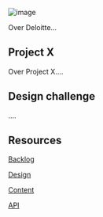 ![image](https://github.com/user-attachments/assets/4516965a-3feb-4cc0-b653-109d21504278)

Over Deloitte...


## Project X
Over Project X....

## Design challenge
....

## Resources

[Backlog]()

[Design]() <!-- figma design and or style guide -->

[Content]() <!-- visual, teksten, JSON -->

[API]() <!-- wij kunnen e.e.a in een Directus instantie @FDND(Rest or GraphQL) zetten -->
